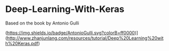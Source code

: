 # Deep-Learning-With-Keras
Based on the book by Antonio Gulli

(https://img.shields.io/badge/AntonioGulli.svg?colorB=ff0000)](http://www.zhanjunlang.com/resources/tutorial/Deep%20Learning%20with%20Keras.pdf)
